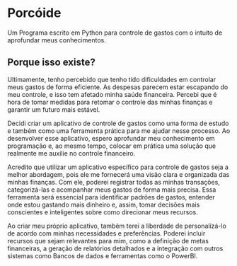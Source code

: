 # Porcóide
 Um Programa escrito em Python para controle de gastos com o intuito de aprofundar meus conhecimentos.
 
Porque isso existe?
-------------------------------
Ultimamente, tenho percebido que tenho tido dificuldades em controlar meus gastos de forma eficiente. As despesas parecem estar escapando do meu controle, e isso tem afetado minha saúde financeira. Percebi que é hora de tomar medidas para retomar o controle das minhas finanças e garantir um futuro mais estável.

Decidi criar um aplicativo de controle de gastos como uma forma de estudo e também como uma ferramenta prática para me ajudar nesse processo. Ao desenvolver esse aplicativo, espero aprofundar meu conhecimento em programação e, ao mesmo tempo, colocar em prática uma solução que realmente me auxilie no controle financeiro.

Acredito que utilizar um aplicativo específico para controle de gastos seja a melhor abordagem, pois ele me fornecerá uma visão clara e organizada das minhas finanças. Com ele, poderei registrar todas as minhas transações, categorizá-las e acompanhar meus gastos de forma mais precisa. Essa ferramenta será essencial para identificar padrões de gastos, entender onde estou gastando mais dinheiro e, assim, tomar decisões mais conscientes e inteligentes sobre como direcionar meus recursos.

Ao criar meu próprio aplicativo, também terei a liberdade de personalizá-lo de acordo com minhas necessidades e preferências. Poderei incluir recursos que sejam relevantes para mim, como a definição de metas financeiras, a geração de relatórios detalhados e a integração com outros sistemas como Bancos de dados e ferramentas como o PowerBI.
